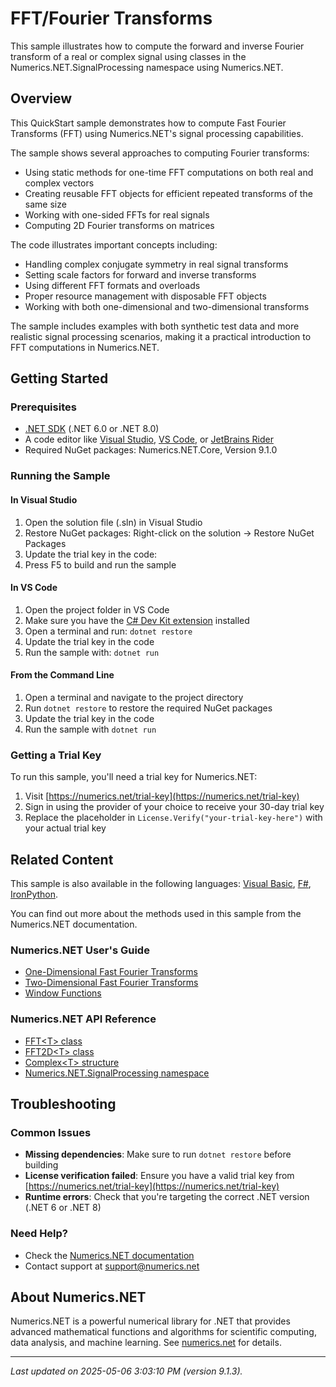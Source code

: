 # FFT/Fourier Transforms

This sample illustrates how to compute the forward and inverse Fourier transform of a real or complex signal using classes in the Numerics.NET.SignalProcessing namespace using Numerics.NET.

## Overview

This QuickStart sample demonstrates how to compute Fast Fourier Transforms (FFT) using Numerics.NET's signal
processing capabilities.

The sample shows several approaches to computing Fourier transforms:

- Using static methods for one-time FFT computations on both real and complex vectors
- Creating reusable FFT objects for efficient repeated transforms of the same size
- Working with one-sided FFTs for real signals
- Computing 2D Fourier transforms on matrices

The code illustrates important concepts including:
- Handling complex conjugate symmetry in real signal transforms
- Setting scale factors for forward and inverse transforms
- Using different FFT formats and overloads
- Proper resource management with disposable FFT objects
- Working with both one-dimensional and two-dimensional transforms

The sample includes examples with both synthetic test data and more realistic signal processing
scenarios, making it a practical introduction to FFT computations in Numerics.NET.


## Getting Started

### Prerequisites

- [.NET SDK](https://dotnet.microsoft.com/download) (.NET 6.0 or .NET 8.0)
- A code editor like [Visual Studio](https://visualstudio.microsoft.com/), [VS Code](https://code.visualstudio.com/), or [JetBrains Rider](https://www.jetbrains.com/rider/)
- Required NuGet packages: Numerics.NET.Core, Version 9.1.0

### Running the Sample

#### In Visual Studio
1. Open the solution file (.sln) in Visual Studio
2. Restore NuGet packages: Right-click on the solution → Restore NuGet Packages
3. Update the trial key in the code:
4. Press F5 to build and run the sample

#### In VS Code

1. Open the project folder in VS Code
2. Make sure you have the [C# Dev Kit extension](https://marketplace.visualstudio.com/items?itemName=ms-dotnettools.csdevkit) installed
3. Open a terminal and run: `dotnet restore`
4. Update the trial key in the code 
5. Run the sample with: `dotnet run`

#### From the Command Line

1. Open a terminal and navigate to the project directory
2. Run `dotnet restore` to restore the required NuGet packages
3. Update the trial key in the code
4. Run the sample with `dotnet run`

### Getting a Trial Key

To run this sample, you'll need a trial key for Numerics.NET:

1. Visit [https://numerics.net/trial-key](https://numerics.net/trial-key)
2. Sign in using the provider of your choice to receive your 30-day trial key
3. Replace the placeholder in `License.Verify("your-trial-key-here")` with your actual trial key

## Related Content

This sample is also available in the following languages: 
[Visual Basic](https://github.com/NumericsDotNet/quickstart-visualbasic/tree/net462/mathematics/general/fourier-transforms), [F#](https://github.com/NumericsDotNet/quickstart-fsharp/tree/net462/mathematics/general/fourier-transforms), [IronPython](https://github.com/NumericsDotNet/quickstart-ironpython/tree/net462/mathematics/general/fourier-transforms).

You can find out more about the methods used in this sample from the Numerics.NET documentation.

### Numerics.NET User's Guide

- [One-Dimensional Fast Fourier Transforms](https://numerics.net/documentation/latest/mathematics/fast-fourier-transforms/one-dimensional-fast-fourier-transforms)
- [Two-Dimensional Fast Fourier Transforms](https://numerics.net/documentation/latest/mathematics/fast-fourier-transforms/two-dimensional-fast-fourier-transforms)
- [Window Functions](https://numerics.net/documentation/latest/mathematics/fast-fourier-transforms/window-functions)

### Numerics.NET API Reference

- [FFT&lt;T&gt; class](https://numerics.net/documentation/latest/reference/numerics.net.signalprocessing.fft-1)
- [FFT2D&lt;T&gt; class](https://numerics.net/documentation/latest/reference/numerics.net.signalprocessing.fft2d-1)
- [Complex&lt;T&gt; structure](https://numerics.net/documentation/latest/reference/numerics.net.complex-1)
- [Numerics.NET.SignalProcessing namespace](https://numerics.net/documentation/latest/reference/numerics.net.signalprocessing)


## Troubleshooting

### Common Issues

- **Missing dependencies**: Make sure to run `dotnet restore` before building
- **License verification failed**: Ensure you have a valid trial key from [https://numerics.net/trial-key](https://numerics.net/trial-key)
- **Runtime errors**: Check that you're targeting the correct .NET version (.NET 6 or .NET 8)

### Need Help?

- Check the [Numerics.NET documentation](https://numerics.net/documentation/)
- Contact support at [support@numerics.net](mailto:support@numerics.net?subject=FourierTransforms%20QuickStart%20Sample%20%28C%23%29)

## About Numerics.NET

Numerics.NET is a powerful numerical library for .NET that provides advanced mathematical 
functions and algorithms for scientific computing, data analysis, and machine learning.
See [numerics.net](https://numerics.net) for details.

---

_Last updated on 2025-05-06 3:03:10 PM (version 9.1.3)._

